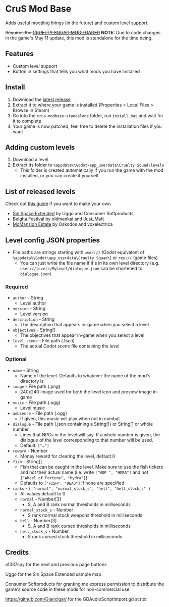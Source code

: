 # CruS Mod Base

Adds useful modding things (in the future) and custom level support.

<s>Requires the [CRUELTY SQUAD MOD LOADER](https://github.com/crustyrashky/crus-modloader)</s>
**NOTE:** Due to code changes in the game's May 11 update, this mod is standalone for the time being.

## Features

- Custom level support
- Button in settings that tells you what mods you have installed

## Install

1. Download the [latest release](https://github.com/crustyrashky/crus-modbase/releases/download/beta-may-21/crus-modbase-standalone.zip)
2. Extract it to where your game is installed (Properties > Local Files > Browse in Steam)
3. Go into the `crus-modbase-standalone` folder, run `install.bat` and wait for it to complete
4. Your game is now patched, feel free to delete the installation files if you want

## Adding custom levels

1. Download a level
2. Extract its folder to `%appdata%\Godot\app_userdata\Cruelty Squad\levels`
   - This folder is created automatically if you run the game with the mod installed, or you can create it yourself

## List of released levels

Check out [this guide](https://hackmd.io/@OsM6oUcXSwG3mLNvTlPMZg/SkYQwbONu) if you want to make your own

- [Sin Space Extended](https://github.com/crustyrashky/crus-modbase/files/6559547/SinSpaceExtended.zip) by Uggo and Consumer Softproducts
- [Belgha Festival](https://github.com/crustyrashky/crus-modbase/files/6595422/Belgha_Festival_V1.3.zip) by oldmankai and Just_Matt
- [McMansion Estate](https://github.com/crustyrashky/crus-modbase/files/6948573/McMansion_Estate_V1.0.zip) by Oskodos and voxelectrica


## Level config JSON properties

- File paths are strings starting with `user://` (Godot equivalent of `%appdata%\Godot\app_userdata\Cruelty Squad\`) or `res://` (game files)
  - You can just write the file name if it's in its own level directory (e.g. `user://levels/MyLevel/dialogue.json` can be shortened to `dialogue.json`)

### Required

- `author` - String
  - Level author
- `version` - String
  - Level version
- `description` - String
  - The description that appears in-game when you select a level
- `objectives` - String[]
  - The objectives that appear in-game when you select a level
- `level_scene` - File path (.tscn)
  - The actual Godot scene file containing the level

### Optional

- `name` - String
  - Name of the level. Defaults to whatever the name of the mod's directory is
- `image` - File path (.png)
  - 240x240 image used for both the level icon and preview image in-game
- `music` - File path (.ogg)
  - Level music
- `ambience` - File path (.ogg)
  - If given, this music will play when not in combat
- `dialogue` - File path (.json containing a String[]) or String[] or whole number
  - Lines that NPCs in the level will say. If a whole number is given, the dialogue of the level corresponding to that number will be used.
  - Default: `["…"]`
- `reward` - Number
  - Money reward for clearing the level, default 0
- `fish` - String[]
  - Fish that can be caught in the level. Make sure to use the fish tickers and not their actual name (i.e. write `["WOF ", "HDRA"]` and not `["Wheel of Fortune", "Hydra"]`)
  - Defaults to `["FISH", "DEAD"]` if none are specified
- `ranks` - `{ "normal", "normal_stock_s", "hell", "hell_stock_s" }`
  - All values default to 0
  - `normal` - Number[3]
    - S, A and B rank normal thresholds in milliseconds
  - `normal_stock_s` - Number
    - S rank normal stock weapons threshold in milliseconds
  - `hell` - Number[3]
    - S, A and B rank cursed thresholds in milliseconds
  - `hell_stock_s` - Number
    - S rank cursed stock threshold in milliseconds

## Credits

a1337spy for the next and previous page buttons

Uggo for the Sin Space Extended sample map

Consumer Softproducts for granting me express permission to distribute the game's source code in these mods for non-commercial use

https://github.com/Gianclgar/ for the GDAudioScriptImport.gd script 
